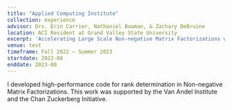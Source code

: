 ```yaml
---
title: "Applied Computing Institute"
collection: experience
advisor: Drs. Erin Carrier, Nathaniel Bowman, & Zachary DeBruine
location: ACI Resident at Grand Valley State University
excerpt: 'Accelerating Large Scale Non-negative Matrix Factorizations with CUDA.'
venue: test
timeframe: Fall 2022 — Summer 2023
startdate: 2022-08
enddate: 2023-08
---
```


I developed high-performance code for rank determination in Non-negative Matrix Factorizations. This work was supported by the Van Andel Institute and the Chan Zuckerberg Initiative.